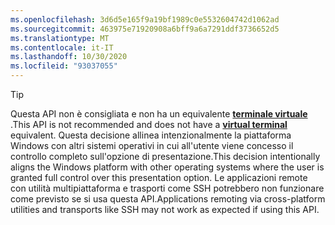 ```yaml
---
ms.openlocfilehash: 3d6d5e165f9a19bf1989c0e5532604742d1062ad
ms.sourcegitcommit: 463975e71920908a6bff9a6a7291ddf3736652d5
ms.translationtype: MT
ms.contentlocale: it-IT
ms.lasthandoff: 10/30/2020
ms.locfileid: "93037055"
---
```

> [!TIP]
> <span data-ttu-id="48abf-101">Questa API non è consigliata e non ha un equivalente **[terminale virtuale](../console-virtual-terminal-sequences.md)** .</span><span class="sxs-lookup"><span data-stu-id="48abf-101">This API is not recommended and does not have a **[virtual terminal](../console-virtual-terminal-sequences.md)** equivalent.</span></span> <span data-ttu-id="48abf-102">Questa decisione allinea intenzionalmente la piattaforma Windows con altri sistemi operativi in cui all'utente viene concesso il controllo completo sull'opzione di presentazione.</span><span class="sxs-lookup"><span data-stu-id="48abf-102">This decision intentionally aligns the Windows platform with other operating systems where the user is granted full control over this presentation option.</span></span> <span data-ttu-id="48abf-103">Le applicazioni remote con utilità multipiattaforma e trasporti come SSH potrebbero non funzionare come previsto se si usa questa API.</span><span class="sxs-lookup"><span data-stu-id="48abf-103">Applications remoting via cross-platform utilities and transports like SSH may not work as expected if using this API.</span></span>
